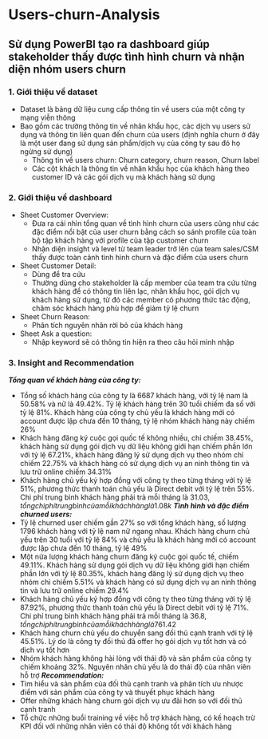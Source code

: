 # Users-churn-Analysis
## **Sử dụng PowerBI tạo ra dashboard giúp stakeholder thấy được tình hình churn và nhận diện nhóm users churn**
### **1. Giới thiệu về dataset**
- Dataset là bảng dữ liệu cung cấp thông tin về users của một công ty mạng viễn thông
- Bao gồm các trường thông tin về nhân khẩu học, các dịch vụ users sử dụng và thông tin liên quan đến churn của users (định nghĩa churn ở đây là một user đang sử dụng sản phẩm/dịch vụ của công ty sau đó họ ngừng sử dụng)
    - Thông tin về users churn: Churn category, churn reason, Churn label
    - Các cột khách là thông tin về nhân khẩu học của khách hàng theo customer ID và các gói dịch vụ mà khách hàng sử dụng
### **2. Giới thiệu về dashboard**
- Sheet Customer Overview:
    - Đưa ra cái nhìn tổng quan về tình hình churn của users cũng như các đặc điểm nổi bật của user churn bằng cách so sánh profile của toàn bộ tập khách hàng với profile của tập customer churn
    - Nhận diện insight và level từ team leader trở lên của team sales/CSM thấy được toàn cảnh tình hình churn và đặc điểm của users churn
- Sheet Customer Detail:
    - Dùng để tra cứu
    - Thường dùng cho stakeholder là cấp member của team tra cứu từng khách hàng để có thông tin liên lạc, nhân khẩu học, gói dịch vụ khách hàng sử dụng, từ đó các member có phương thức tác động, chăm sóc khách hàng phù hợp để giảm tỷ lệ churn
- Sheet Churn Reason:
    - Phân tích nguyên nhân rời bỏ của khách hàng
- Sheet Ask a question:
    - Nhập keyword sẽ có thông tin hiện ra theo câu hỏi mình nhập
### **3. Insight and Recommendation**
_**Tổng quan về khách hàng của công ty:**_
- Tổng số khách hàng của công ty là 6687 khách hàng, với tỷ lệ nam là 50.58% và nữ là 49.42%. Tỷ lệ khách hàng trên 30 tuổi chiếm đa số với tỷ lệ 81%. Khách hàng của công ty chủ yếu là khách hàng mới có account được lập chưa đến 10 tháng, tỷ lệ nhóm khách hàng này chiếm 26%
- Khách hàng đăng ký cuộc gọi quốc tế không nhiều, chỉ chiếm 38.45%, khách hàng sử dụng gói dịch vụ dữ liệu không giới hạn chiếm phần lớn với tỷ lệ 67.21%, khách hàng đăng lý sử dụng dịch vụ theo nhóm chỉ chiếm 22.75% và khách hàng có sử dụng dịch vụ an ninh thông tin và lưu trữ online chiếm 34.31%
- Khách hàng chủ yếu ký hợp đồng với công ty theo từng tháng với tỷ lệ 51%, phương thức thanh toán chủ yếu là Direct debit với tỷ lệ trên 55%. Chi phí trung bình khách hàng phải trả mỗi tháng là 31.03$, tổng chi phí trung bình của mỗi khách hàng là 1.08k$
_**Tình hình và đặc điểm churned users:**_
- Tỷ lệ churned user chiếm gần 27% so với tổng khách hàng, số lượng 1796 khách hàng với tỷ lệ nam nữ ngang nhau. Khách hàng churn chủ yếu trên 30 tuổi với tỷ lệ 84% và chủ yếu là khách hàng mới có account được lập chưa đến 10 tháng, tỷ lệ 49%
- Một nửa lượng khách hàng churn đăng ký cuộc gọi quốc tế, chiếm 49.11%. Khách hàng sử dụng gói dịch vụ dữ liệu không giới hạn chiếm phần lớn với tỷ lệ 80.35%, khách hàng đăng lý sử dụng dịch vụ theo nhóm chỉ chiếm 5.51% và khách hàng có sử dụng dịch vụ an ninh thông tin và lưu trữ online chiếm 29.4%
- Khách hàng chủ yếu ký hợp đồng với công ty theo từng tháng với tỷ lệ 87.92%, phương thức thanh toán chủ yếu là Direct debit với tỷ lệ 71%. Chi phí trung bình khách hàng phải trả mỗi tháng là 36.8$, tổng chi phí trung bình của mỗi khách hàng là 761.42$
- Khách hàng churn chủ yếu do chuyển sang đối thủ cạnh tranh với tỷ lệ 45.51%. Lý do là công ty đối thủ đã offer họ gói dịch vụ tốt hơn và có dịch vụ tốt hơn
- Nhóm khách hàng không hài lòng với thái độ và sản phẩm của công ty chiếm khoảng 32%. Nguyên nhân chủ yếu là do thái độ của nhân viên hỗ trợ
_**Recommendation:**_
- Tìm hiểu và sản phẩm của đối thủ cạnh tranh và phân tích ưu nhược điểm với sản phẩm của công ty và thuyết phục khách hàng
- Offer những khách hàng churn gói dịch vụ ưu đãi hơn so với đối thủ cạnh tranh
- Tổ chức những buổi training về việc hỗ trợ khách hàng, có kế hoạch trừ KPI đối với những nhân viên có thái độ không tốt với khách hàng

